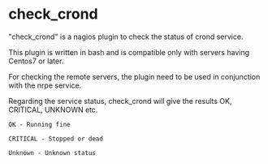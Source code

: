 # check_crond

"check_crond" is a nagios plugin to check the status of crond service.

This plugin is written in bash and is compatible only with servers having Centos7 or later.

For checking the remote servers, the plugin need to be used in conjunction with the nrpe service.

Regarding the service status, check_crond will give the results OK, CRITICAL, UNKNOWN etc.

    OK - Running fine

    CRITICAL - Stopped or dead

    Unknown - Unknown status
